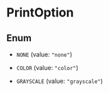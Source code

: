 

# PrintOption

## Enum


* `NONE` (value: `"none"`)

* `COLOR` (value: `"color"`)

* `GRAYSCALE` (value: `"grayscale"`)



